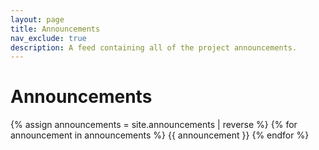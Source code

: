 ```yaml
---
layout: page
title: Announcements
nav_exclude: true
description: A feed containing all of the project announcements.
---
```


# Announcements

{% assign announcements = site.announcements | reverse %}
{% for announcement in announcements %}
{{ announcement }}
{% endfor %}
